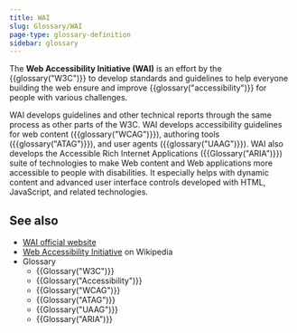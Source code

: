 ```yaml
---
title: WAI
slug: Glossary/WAI
page-type: glossary-definition
sidebar: glossary
---
```


The **Web Accessibility Initiative (WAI)** is an effort by the {{glossary("W3C")}} to develop standards and guidelines to help everyone building the web ensure and improve {{glossary("accessibility")}} for people with various challenges.

WAI develops guidelines and other technical reports through the same process as other parts of the W3C. WAI develops accessibility guidelines for web content ({{glossary("WCAG")}}), authoring tools ({{glossary("ATAG")}}), and user agents ({{glossary("UAAG")}}). WAI also develops the Accessible Rich Internet Applications ({{Glossary("ARIA")}}) suite of technologies to make Web content and Web applications more accessible to people with disabilities. It especially helps with dynamic content and advanced user interface controls developed with HTML, JavaScript, and related technologies.

## See also

- [WAI official website](https://www.w3.org/WAI/)
- [Web Accessibility Initiative](https://en.wikipedia.org/wiki/Web_Accessibility_Initiative) on Wikipedia
- Glossary
  - {{Glossary("W3C")}}
  - {{Glossary("Accessibility")}}
  - {{Glossary("WCAG")}}
  - {{Glossary("ATAG")}}
  - {{Glossary("UAAG")}}
  - {{Glossary("ARIA")}}
